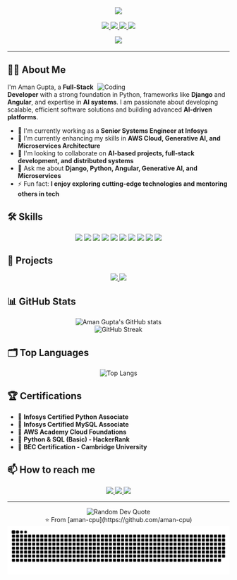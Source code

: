 <div align="center">
  <img src="https://readme-typing-svg.herokuapp.com/?lines=Welcome+to+my+GitHub+Profile!;I'm+Aman+Gupta;Full 
Stack+Developer;AI+Agent+Developer;Tech+Enthusiast&center=true&width=600&height=50&font=Fira%20Code&color=F77D00&vCenter=true&pause=1000">
</div>


<p align="center">
  <a href="https://aman-cpu.github.io/Aman-Gupta-Portfolio/">
    <img src="https://img.shields.io/badge/Portfolio-Visit-blue?style=flat-square&logo=google-chrome">
  </a>
  <a href="https://linkedin.com/in/aman-gupta-158881189">
    <img src="https://img.shields.io/badge/LinkedIn-AmanGupta-blue?style=flat-square&logo=linkedin">
  </a>
  <a href="https://github.com/aman-cpu">
    <img src="https://img.shields.io/badge/GitHub-aman--cpu-blue?style=flat-square&logo=github">
  </a>
  <a href="mailto:amanguptaag.00@gmail.com">
    <img src="https://img.shields.io/badge/Email-Contact-red?style=flat-square&logo=gmail">
  </a>
</p>

<p align="center">
  <img src="https://komarev.com/ghpvc/?username=aman-cpu&color=blueviolet&style=flat-square">
</p>

---

## 👨‍💻 About Me

<img align="right" alt="Coding" width="300" src="https://media.giphy.com/media/qgQUggAC3Pfv687qPC/giphy.gif">

I'm Aman Gupta, a **Full-Stack Developer** with a strong foundation in Python, frameworks like **Django** and **Angular**, and expertise in **AI systems**. I am passionate about developing scalable, efficient software solutions and building advanced **AI-driven platforms**.

- 🔭 I'm currently working as a **Senior Systems Engineer at Infosys**
- 🌱 I'm currently enhancing my skills in **AWS Cloud, Generative AI, and Microservices Architecture**
- 👯 I'm looking to collaborate on **AI-based projects, full-stack development, and distributed systems**
- 💬 Ask me about **Django, Python, Angular, Generative AI, and Microservices**
- ⚡ Fun fact: **I enjoy exploring cutting-edge technologies and mentoring others in tech**

## 🛠️ Skills

<p align="center">
  <img src="https://img.shields.io/badge/Python-3776AB?style=for-the-badge&logo=python&logoColor=white">
  <img src="https://img.shields.io/badge/Django-092E20?style=for-the-badge&logo=django&logoColor=white">
  <img src="https://img.shields.io/badge/Angular-DD0031?style=for-the-badge&logo=angular&logoColor=white">
  <img src="https://img.shields.io/badge/JavaScript-F7DF1E?style=for-the-badge&logo=javascript&logoColor=black">
  <img src="https://img.shields.io/badge/Node.js-43853D?style=for-the-badge&logo=node.js&logoColor=white">
  <img src="https://img.shields.io/badge/MySQL-4479A1?style=for-the-badge&logo=mysql&logoColor=white">
  <img src="https://img.shields.io/badge/MongoDB-4EA94B?style=for-the-badge&logo=mongodb&logoColor=white">
  <img src="https://img.shields.io/badge/AWS-232F3E?style=for-the-badge&logo=amazon-aws&logoColor=white">
  <img src="https://img.shields.io/badge/Docker-2CA5E0?style=for-the-badge&logo=docker&logoColor=white">
  <img src="https://img.shields.io/badge/Git-F05032?style=for-the-badge&logo=git&logoColor=white">
</p>

## 🚀 Projects

<div align="center">
  <a href="https://github.com/aman-cpu/generative-ai-testing-platform">
    <img src="https://github-readme-stats.vercel.app/api/pin/?username=aman-cpu&repo=generative-ai-testing-platform&theme=radical" />
  </a>
  <a href="https://github.com/aman-cpu/microservices-performance-testing-platform">
    <img src="https://github-readme-stats.vercel.app/api/pin/?username=aman-cpu&repo=microservices-performance-testing-platform&theme=radical" />
  </a>
</div>

## 📊 GitHub Stats

<div align="center">
  <img src="https://github-readme-stats.vercel.app/api?username=aman-cpu&show_icons=true&theme=radical" alt="Aman Gupta's GitHub stats" />
</div>

<div align="center">
  <img src="https://github-readme-streak-stats.herokuapp.com/?user=aman-cpu&theme=radical" alt="GitHub Streak" />
</div>

## 🗂️ Top Languages

<div align="center">
  <img src="https://github-readme-stats.vercel.app/api/top-langs/?username=aman-cpu&layout=compact&theme=radical" alt="Top Langs" />
</div>

## 🏆 Certifications

- 📜 **Infosys Certified Python Associate**
- 📜 **Infosys Certified MySQL Associate**
- 📜 **AWS Academy Cloud Foundations**
- 📜 **Python & SQL (Basic) - HackerRank**
- 📜 **BEC Certification - Cambridge University**

## 📫 How to reach me

<p align="center">
  <a href="https://linkedin.com/in/aman-gupta-158881189">
    <img src="https://img.icons8.com/fluent/48/000000/linkedin.png"/>
  </a>
  <a href="mailto:amanguptaag.00@gmail.com">
    <img src="https://img.icons8.com/fluent/48/000000/gmail.png"/>
  </a>
  <a href="https://aman-cpu.github.io/Aman-Gupta-Portfolio/">
    <img src="https://img.icons8.com/fluent/48/000000/domain.png"/>
  </a>
</p>

---

<div align="center">
  <img src="https://quotes-github-readme.vercel.app/api?type=horizontal&theme=radical" alt="Random Dev Quote" />
</div>

<div align="center">
  ⭐️ From [aman-cpu](https://github.com/aman-cpu)
</div>

<div align="center">
  <img src="https://raw.githubusercontent.com/platane/snk/output/github-contribution-grid-snake.svg" alt="Snake animation" />
</div>
